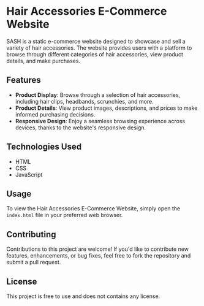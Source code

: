 # Hair Accessories E-Commerce Website

SASH is a static e-commerce website designed to showcase and sell a variety of hair accessories. The website provides users with a platform to browse through different categories of hair accessories, view product details, and make purchases.

## Features

- **Product Display**: Browse through a selection of hair accessories, including hair clips, headbands, scrunchies, and more.
- **Product Details**: View product images, descriptions, and prices to make informed purchasing decisions.
- **Responsive Design**: Enjoy a seamless browsing experience across devices, thanks to the website's responsive design.

## Technologies Used

- HTML
- CSS
- JavaScript

## Usage

To view the Hair Accessories E-Commerce Website, simply open the `index.html` file in your preferred web browser.

## Contributing

Contributions to this project are welcome! If you'd like to contribute new features, enhancements, or bug fixes, feel free to fork the repository and submit a pull request.

## License

This project is free to use and does not contains any license.
